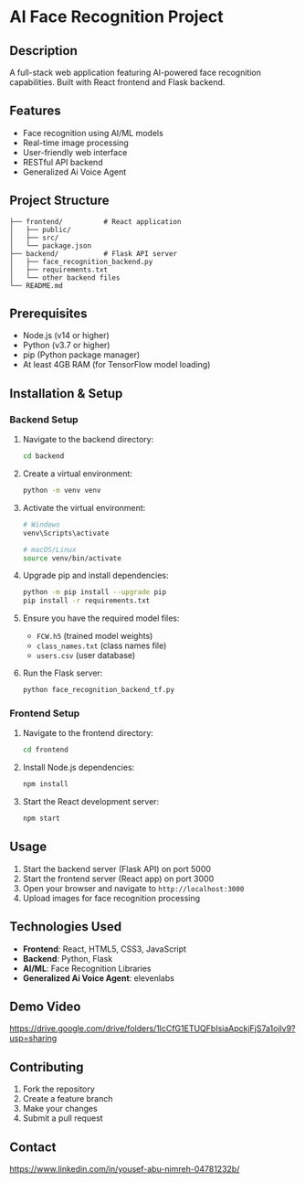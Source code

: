 # AI Face Recognition Project

## Description

A full-stack web application featuring AI-powered face recognition capabilities. Built with React frontend and Flask backend.

## Features

- Face recognition using AI/ML models
- Real-time image processing
- User-friendly web interface
- RESTful API backend
- Generalized Ai Voice Agent

## Project Structure

```
├── frontend/          # React application
│   ├── public/
│   ├── src/
│   └── package.json
├── backend/           # Flask API server
│   ├── face_recognition_backend.py
│   ├── requirements.txt
│   └── other backend files
└── README.md
```

## Prerequisites

- Node.js (v14 or higher)
- Python (v3.7 or higher)
- pip (Python package manager)
- At least 4GB RAM (for TensorFlow model loading)

## Installation & Setup

### Backend Setup
1. Navigate to the backend directory:
   ```bash
   cd backend
   ```

2. Create a virtual environment:
   ```bash
   python -m venv venv
   ```

3. Activate the virtual environment:
   ```bash
   # Windows
   venv\Scripts\activate
   
   # macOS/Linux
   source venv/bin/activate
   ```

4. Upgrade pip and install dependencies:
   ```bash
   python -m pip install --upgrade pip
   pip install -r requirements.txt
   ```

5. Ensure you have the required model files:
   - `FCW.h5` (trained model weights)
   - `class_names.txt` (class names file)
   - `users.csv` (user database)

6. Run the Flask server:
   ```bash
   python face_recognition_backend_tf.py
   ```

### Frontend Setup
1. Navigate to the frontend directory:
   ```bash
   cd frontend
   ```

2. Install Node.js dependencies:
   ```bash
   npm install
   ```

3. Start the React development server:
   ```bash
   npm start
   ```

## Usage

1. Start the backend server (Flask API) on port 5000
2. Start the frontend server (React app) on port 3000
3. Open your browser and navigate to `http://localhost:3000`
4. Upload images for face recognition processing

## Technologies Used

- **Frontend**: React, HTML5, CSS3, JavaScript
- **Backend**: Python, Flask
- **AI/ML**: Face Recognition Libraries
- **Generalized Ai Voice Agent**: elevenlabs

## Demo Video
https://drive.google.com/drive/folders/1lcCfG1ETUQFbIsiaApckjFjS7a1ojlv9?usp=sharing

## Contributing

1. Fork the repository
2. Create a feature branch
3. Make your changes
4. Submit a pull request

## Contact

https://www.linkedin.com/in/yousef-abu-nimreh-04781232b/
